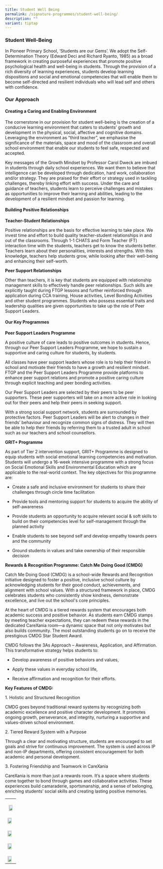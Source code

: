 ```yaml
---
title: Student Well Being
permalink: /signature-programmes/student-well-being/
description: ""
variant: tiptap
---
```

<h3><strong>Student Well-Being</strong></h3>
<p>In Pioneer Primary School, ‘Students are our Gems’. We adopt the Self-Determination
Theory (Edward Deci and Richard Ryanto, 1985) as a broad framework in creating
purposeful experiences that promote positive psychological health and well-being
in students. Through the provision of a rich diversity of learning experiences,
students develop learning dispositions and social and emotional competencies
that will enable them to become self-directed and resilient individuals
who will lead self and others with confidence.</p>
<h3>Our Approach</h3>
<h4>Creating a Caring and Enabling Environment</h4>
<p>The cornerstone in our provision for student well-being is the creation
of a conducive learning environment that caters to students’ growth and
development in the physical, social, affective and cognitive domains. Leveraging
the environment as “third teacher”, we emphasise the significance of the
materials, space and mood of the classroom and overall school environment
that enable our students to feel safe, respected and accepted.</p>
<p>Key messages of the&nbsp;Growth Mindset&nbsp;by Professor Carol Dweck
are imbued in students through daily school experiences. We want them to
believe that intelligence can be developed through dedication, hard work,
collaboration and/or strategy. They are praised for their effort or strategy
used in tackling challenges, thereby linking&nbsp;effort with success.
Under the care and guidance of teachers, students learn to perceive challenges
and mistakes as&nbsp;opportunities to improve&nbsp;their learning and abilities,
leading to the development of a resilient mindset and passion for learning.</p>
<h4>Building Positive Relationships</h4>
<p><strong>Teacher-Student Relationships</strong>
</p>
<p>Positive relationships are the basis for effective learning to take place.
We invest time and effort to build quality teacher-student relationships
in and out of the classrooms. Through 1-1 CHATS and Form Teacher (FT) interaction
time with the students, teachers get to know the students better. Teachers
learn about their personalities, interests and strengths. With this knowledge,
teachers help students grow, while looking after their well-being and enhancing
their self-worth.</p>
<p><strong>Peer Support Relationships</strong>
</p>
<p>Other than teachers, it is key that students are equipped with relationship
management skills to effectively handle peer relationships. Such skills
are explicitly taught during FTGP lessons and further reinforced through
application during CCA training, House activities, Level Bonding Activities
and other student programmes. Students who possess essential traits and
leadership qualities are given opportunities to take up the role of Peer
Support Leaders.</p>
<h4>Our Key Programmes</h4>
<p><strong>Peer Support Leaders Programme</strong>
</p>
<p>A positive culture of care leads to positive outcomes in students. Hence,
through our Peer Support Leaders Programme, we hope to sustain a supportive
and caring culture for students, by students.</p>
<p>All classes have peer support leaders whose role is to help their friend
in school and motivate their friends to have a growth and resilient mindset.
FTGP and the Peer Support Leaders Programme provide platforms to enhance
peer support relations and promote a positive caring culture through explicit
teaching and peer bonding activities.</p>
<p>Our Peer Support Leaders are selected by their peers to be peer supporters.
These peer supporters will take on a more active role in looking out for
their peers and help their peers in seeking support.</p>
<p>With a strong social support network, students are surrounded by protective
factors. Peer Support Leaders will be alert to changes in their friends’
behaviour and recognize common signs of distress. They will then be able
to help their friends by referring them to a trusted adult in school such
as our teachers and school counsellors.</p>
<p><strong>GRIT+ Programme</strong>
</p>
<p>As part of Tier 2 intervention support, GRIT+ Programme is designed to
equip students with social emotional learning competencies and motivation.
Students will undergo a 16-week intensive programme with a strong focus
on Social Emotional Skills and Environmental Education which are applicable
to the real-world context. The key objectives for this programme are:</p>
<ul data-tight="true" class="tight">
<li>
<p>Create a safe and inclusive environment for students to share their challenges
through circle time facilitation</p>
</li>
<li>
<p>Provide tools and mentoring support for students to acquire the ability
of self-awareness</p>
</li>
<li>
<p>Provide students an opportunity to acquire relevant social &amp; soft
skills to build on their competencies level for self-management through
the planned activity</p>
</li>
<li>
<p>Enable students to see beyond self and develop empathy towards peers and
the community</p>
</li>
<li>
<p>Ground students in values and take ownership of their responsible decision</p>
</li>
</ul>
<p><strong>Rewards &amp; Recognition Programme: Catch Me Doing Good (CMDG)</strong>
</p>
<p>Catch Me Doing Good (CMDG) is a school-wide Rewards and Recognition initiative
designed to foster a positive, inclusive school culture by acknowledging
students for their good conduct, achievements, and alignment with school
values. With a structured framework in place, CMDG celebrates students
who consistently show kindness, demonstrate excellence, and live out the
school's core principles.</p>
<p>At the heart of CMDG is a tiered rewards system that encourages both academic
success and positive behavior. As students earn CMDG stamps by meeting
teacher expectations, they can redeem these rewards in the dedicated CareXania
room—a dynamic space that not only motivates but also builds community.
The most outstanding students go on to receive the prestigious CMDG Star
Student Award.</p>
<p>CMDG follows the 3As Approach – Awareness, Application, and Affirmation.
This transformative strategy helps students to:</p>
<ul data-tight="true" class="tight">
<li>
<p>Develop awareness of positive behaviors and values,</p>
</li>
<li>
<p>Apply these values in everyday school life,</p>
</li>
<li>
<p>Receive affirmation and recognition for their efforts.</p>
</li>
</ul>
<p><strong>Key Features of CMDG:</strong>
</p>
<p>1. Holistic and Structured Recognition</p>
<p>CMDG goes beyond traditional reward systems by recognizing both academic
excellence and positive character development. It promotes ongoing growth,
perseverance, and integrity, nurturing a supportive and values-driven school
environment.</p>
<p>2. Tiered Reward System with a Purpose</p>
<p>Through a clear and motivating structure, students are encouraged to set
goals and strive for continuous improvement. The system is used across
IP and non-IP departments, offering consistent encouragement for both academic
and personal development.</p>
<p>3. Fostering Friendship and Teamwork in CareXania</p>
<p>CareXania is more than just a rewards room. It’s a space where students
come together to bond through games and collaborative activities. These
experiences build camaraderie, sportsmanship, and a sense of belonging,
enriching students’ social skills and creating lasting positive memories.</p>
<table style="minWidth: 25px">
<colgroup>
<col>
</colgroup>
<tbody>
<tr>
<th rowspan="1" colspan="1">
<p></p>
<div class="isomer-image-wrapper">
<img style="width: 80%;" height="auto" width="100%" alt="" src="/images/Student_Well_Being_1.jpg">
</div>
</th>
</tr>
<tr>
<td rowspan="1" colspan="1">
<p></p>
<div class="isomer-image-wrapper">
<img style="width: 80%;" height="auto" width="100%" alt="" src="/images/Student_Well_Being_2.jpg">
</div>
</td>
</tr>
<tr>
<td rowspan="1" colspan="1">
<p></p>
<div class="isomer-image-wrapper">
<img style="width: 80%;" height="auto" width="100%" alt="" src="/images/Student_Well_Being_3.jpg">
</div>
</td>
</tr>
<tr>
<td rowspan="1" colspan="1">
<p></p>
<div class="isomer-image-wrapper">
<img style="width: 80%;" height="auto" width="100%" alt="" src="/images/Student_Well_Being_4.jpg">
</div>
</td>
</tr>
<tr>
<td rowspan="1" colspan="1">
<p></p>
<div class="isomer-image-wrapper">
<img style="width: 80%;" height="auto" width="100%" alt="" src="/images/Student_Well_Being_5.jpg">
</div>
</td>
</tr>
</tbody>
</table>
<p></p>